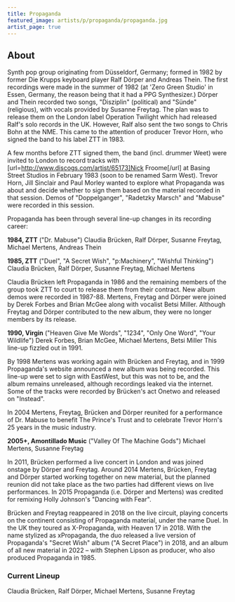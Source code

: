 ```yaml
---
title: Propaganda
featured_image: artists/p/propaganda/propaganda.jpg
artist_page: true
---
```

## About

Synth pop group originating from Düsseldorf, Germany; formed in 1982 by former Die Krupps keyboard player Ralf Dörper and Andreas Thein. The first recordings were made in the summer of 1982 (at 'Zero Green Studio' in Essen, Germany, the reason being that it had a PPG Synthesizer.) Dörper and Thein recorded two songs, "Disziplin" (political) and "Sünde" (religious), with vocals provided by Susanne Freytag. The plan was to release them on the London label Operation Twilight which had released Ralf's solo records in the UK. However, Ralf also sent the two songs to Chris Bohn at the NME. This came to the attention of producer Trevor Horn, who signed the band to his label ZTT in 1983.

A few months before ZTT signed them, the band (incl. drummer Weet) were invited to London to record tracks with [url=http://www.discogs.com/artist/65173]Nick Froome[/url] at Basing Street Studios in February 1983 (soon to be renamed Sarm West). Trevor Horn, Jill Sinclair and Paul Morley wanted to explore what Propaganda was about and decide whether to sign them based on the material recorded in that session. Demos of "Doppelganger", "Radetzky Marsch" and "Mabuse" were recorded in this session.

Propaganda has been through several line-up changes in its recording career:

**1984, ZTT** ("Dr. Mabuse")
Claudia Brücken, Ralf Dörper, Susanne Freytag, Michael Mertens, Andreas Thein

**1985, ZTT** ("Duel", "A Secret Wish", "p:Machinery", "Wishful Thinking")
Claudia Brücken, Ralf Dörper, Susanne Freytag, Michael Mertens

Claudia Brücken left Propaganda in 1986 and the remaining members of the group took ZTT to court to release them from their contract. New album demos were recorded in 1987-88. Mertens, Freytag and Dörper were joined by Derek Forbes and Brian McGee along with vocalist Betsi Miller. Although Freytag and Dörper contributed to the new album, they were no longer members by its release.

**1990, Virgin** ("Heaven Give Me Words", "1234", "Only One Word", "Your Wildlife")
Derek Forbes, Brian McGee, Michael Mertens, Betsi Miller
This line-up fizzled out in 1991. 

By 1998 Mertens was working again with Brücken and Freytag, and in 1999 Propaganda's website announced a new album was being recorded. This line-up were set to sign with EastWest, but this was not to be, and the album remains unreleased, although recordings leaked via the internet. Some of the tracks were recorded by Brücken's act Onetwo and released on "Instead".

In 2004 Mertens, Freytag, Brücken and Dörper reunited for a performance of Dr. Mabuse to benefit The Prince's Trust and to celebrate Trevor Horn's 25 years in the music industry. 

**2005+, Amontillado Music** ("Valley Of The Machine Gods")
Michael Mertens, Susanne Freytag

In 2011, Brücken performed a live concert in London and was joined onstage by Dörper and Freytag. Around 2014 Mertens, Brücken, Freytag and Dörper started working together on new material, but the planned reunion did not take place as the two parties had different views on live performances. In 2015 Propaganda (i.e. Dörper and Mertens) was credited for remixing Holly Johnson's "Dancing with Fear".

Brücken and Freytag reappeared in 2018 on the live circuit, playing concerts on the continent consisting of Propaganda material, under the name Duel. In the UK they toured as X-Propaganda, with Heaven 17 in 2018. With the name stylized as xPropaganda, the duo released a live version of Propaganda's "Secret Wish" album ("A Secret Place") in 2018, and an album of all new material in 2022 – with Stephen Lipson as producer, who also produced Propaganda in 1985.

### Current Lineup

Claudia Brücken, Ralf Dörper, Michael Mertens, Susanne Freytag

